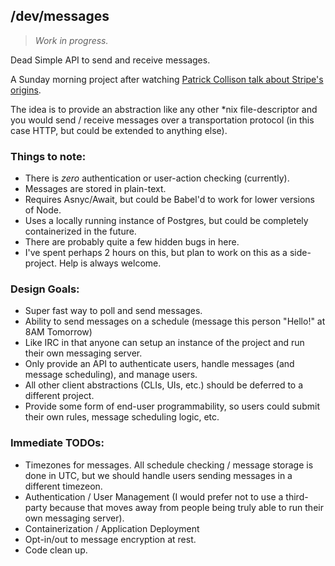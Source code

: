 ## /dev/messages

> _Work in progress._

Dead Simple API to send and receive messages.

A Sunday morning project after watching [Patrick Collison talk about Stripe's origins](https://www.youtube.com/watch?v=qrDZhAxpKrQ).

The idea is to provide an abstraction like any other \*nix file-descriptor and you would send / receive messages over a transportation protocol (in this case HTTP, but could be extended to anything else).

### Things to note:

- There is _zero_ authentication or user-action checking (currently).
- Messages are stored in plain-text.
- Requires Asnyc/Await, but could be Babel'd to work for lower versions of Node.
- Uses a locally running instance of Postgres, but could be completely containerized in the future.
- There are probably quite a few hidden bugs in here.
- I've spent perhaps 2 hours on this, but plan to work on this as a side-project. Help is always welcome.

### Design Goals:

- Super fast way to poll and send messages.
- Ability to send messages on a schedule (message this person "Hello!" at 8AM Tomorrow)
- Like IRC in that anyone can setup an instance of the project and run their own messaging server.
- Only provide an API to authenticate users, handle messages (and message scheduling), and manage users.
- All other client abstractions (CLIs, UIs, etc.) should be deferred to a different project.
- Provide some form of end-user programmability, so users could submit their own rules, message scheduling logic, etc.

### Immediate TODOs:

- Timezones for messages. All schedule checking / message storage is done in UTC, but we should handle users sending messages in a different timezeon.
- Authentication / User Management (I would prefer not to use a third-party because that moves away from people being truly able to run their own messaging server).
- Containerization / Application Deployment
- Opt-in/out to message encryption at rest.
- Code clean up.
